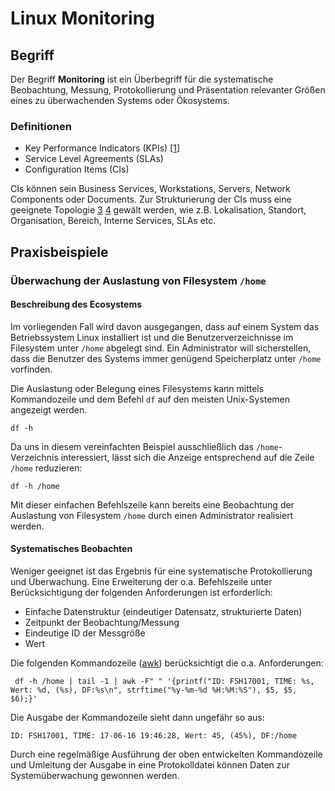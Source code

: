 # Linux Monitoring

## Begriff

Der Begriff **Monitoring** ist ein Überbegriff für die systematische Beobachtung, Messung, Protokollierung
und Präsentation relevanter Größen eines zu überwachenden Systems oder Ökosystems. 

### Definitionen

[WEB002]: https://www.klipfolio.com/resources/kpi-examples#types-of-kpis
[WEB003]: https://de.wikipedia.org/wiki/Topologie_(Rechnernetz)
[WEB004]: http://www.elektronik-kompendium.de/sites/net/0503281.htm

- Key Performance Indicators (KPIs) [[1][WEB002]]
- Service Level Agreements (SLAs)
- Configuration Items (CIs)

CIs können sein Business Services, Workstations, Servers, Network Components oder Documents. Zur Strukturierung der CIs muss eine geeignete Topologie [3][WEB003] [4][WEB004] gewält werden, wie z.B. Lokalisation, Standort, Organisation, Bereich, Interne Services, SLAs etc.  

## Praxisbeispiele

### Überwachung der Auslastung von Filesystem `/home`

#### Beschreibung des Ecosystems

Im vorliegenden Fall wird davon ausgegangen, dass auf einem System das Betriebssystem 
Linux installiert ist und die Benutzerverzeichnisse im Filesystem unter `/home` 
abgelegt sind. Ein Administrator will sicherstellen, dass die Benutzer des Systems
immer genügend Speicherplatz unter `/home` vorfinden.

Die Auslastung oder Belegung eines Filesystems kann mittels Kommandozeile und dem Befehl `df` 
auf den meisten Unix-Systemen angezeigt werden.
```
df -h
```

Da uns in diesem vereinfachten Beispiel ausschließlich das `/home`-Verzeichnis interessiert,
lässt sich die Anzeige entsprechend auf die Zeile `/home` reduzieren:
```
df -h /home
```
Mit dieser einfachen Befehlszeile kann bereits eine Beobachtung der Auslastung von Filesystem `/home`
durch einen Administrator realisiert werden. 

#### Systematisches Beobachten

[WEB001]: http://www.theunixschool.com/2013/01/gawk-date-and-time-calculation-functions.html

Weniger geeignet ist das Ergebnis für eine
systematische Protokollierung und Überwachung. Eine Erweiterung der o.a. Befehlszeile
unter Berücksichtigung der folgenden Anforderungen ist erforderlich:

- Einfache Datenstruktur (eindeutiger Datensatz, strukturierte Daten)
- Zeitpunkt der Beobachtung/Messung
- Eindeutige ID der Messgröße
- Wert

Die folgenden Kommandozeile ([awk][WEB001]) berücksichtigt die o.a. Anforderungen:
```
 df -h /home | tail -1 | awk -F" " '{printf("ID: FSH17001, TIME: %s, Wert: %d, (%s), DF:%s\n", strftime("%y-%m-%d %H:%M:%S"), $5, $5, $6);}'
```

Die Ausgabe der Kommandozeile sieht dann ungefähr so aus:
```
ID: FSH17001, TIME: 17-06-16 19:46:28, Wert: 45, (45%), DF:/home
```

Durch eine regelmäßige Ausführung der oben entwickelten Kommandozeile und Umleitung der 
Ausgabe in eine Protokolldatei können Daten zur Systemüberwachung gewonnen werden.

